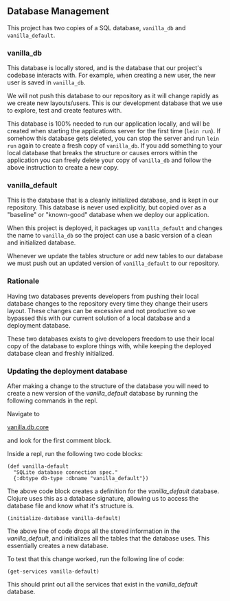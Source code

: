 ## Database Management

This project has two copies of a SQL database, 
```vanilla_db``` and ```vanilla_default```.

### vanilla_db

This database is locally stored, and is the database that our project's
codebase interacts with. For example, when creating a new user, the new 
user is saved in ```vanilla_db```.

We will not push this database to our repository as it will change rapidly 
as we create new layouts/users. This is our development database
that we use to explore, test and create features with.

This database is 100% needed to run our application locally, and will be 
created when starting the applications server for the first time 
(```lein run```).
If somehow this database gets deleted, you can stop the server and run 
```lein run``` again to create a fresh copy of ```vanilla_db```.
If you add something to your local database that breaks the structure or
causes errors within the application you can freely delete your copy
of ```vanilla_db``` and follow the above instruction to create a new copy.


### vanilla_default

This is the database that is a cleanly initialized database, and is kept
in our repository. This database is never used explicitly, but copied over
as a "baseline" or "known-good" database when we deploy our application.

When this project is deployed, it packages up ```vanilla_default``` and
changes the name to ```vanilla_db``` so the project can use a basic
version of a clean and initialized database.

Whenever we update the tables structure or add new tables to our database
we must push out an updated version of ```vanilla_default``` to our
repository. 

 
 


### Rationale

Having two databases prevents developers from pushing their local database
changes to the repository every time they change their users layout. These
changes can be excessive and not productive so we bypassed this with our
current solution of a local database and a deployment database.


These two databases exists to give developers freedom to use their local
copy of the database to explore things with, while keeping the deployed 
database clean and freshly initialized.


### Updating the deployment database

After making a change to the structure of the database you will need to 
create a new version of the *vanilla_default* database by running
the following commands in the repl.

Navigate to 

[vanilla.db.core](../src/clj/vanilla/db/core.clj)

and look for the first comment block.

Inside a repl, run the following two code blocks:

```
(def vanilla-default
  "SQLite database connection spec."
  {:dbtype db-type :dbname "vanilla_default"})
```
The above code block creates a definition for the *vanilla_default* 
database. Clojure uses this as a database signature, allowing us to access
the database file and know what it's structure is.
```
(initialize-database vanilla-default)  
```
The above line of code drops all the stored information in the
*vanilla_default*, and initializes all the tables that the database uses.
This essentially creates a new database.


To test that this change worked, run the following line of code:

```(get-services vanilla-default)```

This should print out all the services that exist in the *vanilla_default*
database.
